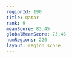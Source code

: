 ```yaml
---
regionId: 190
title: Qatar
rank: 9
meanScore: 83.45
globalMeanScore: 73.46
numRegions: 220
layout: region_score
---
```

